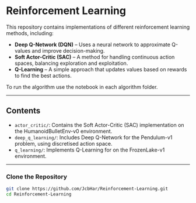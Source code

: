 # **Reinforcement Learning**

This repository contains implementations of different reinforcement learning methods, including:

- **Deep Q-Network (DQN)** – Uses a neural network to approximate Q-values and improve decision-making.
- **Soft Actor-Critic (SAC)** – A method for handling continuous action spaces, balancing exploration and exploitation.
- **Q-Learning** – A simple approach that updates values based on rewards to find the best actions.

To run the algorithm use the notebook in each algorithm folder.

---

## **Contents**

- `actor_critic/`: Contains the Soft Actor-Critic (SAC) implementation on the HumanoidBulletEnv-v0 environment.
- `deep_q_learning/`: Includes Deep Q-Network for the Pendulum-v1 problem, using discretised action space.
- `q_learning/`: Implements Q-Learning for on the FrozenLake-v1 environment.

---

### Clone the Repository
```bash
git clone https://github.com/JcbHar/Reinforcement-Learning.git
cd Reinforcement-Learning
```
